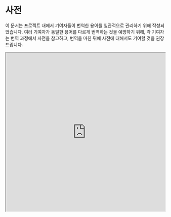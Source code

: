 # 사전

이 문서는 프로젝트 내에서 기여자들이 번역한 용어를 일관적으로 관리하기 위해 작성되었습니다. 여러 기여자가 동일한 용어를 다르게 번역하는 것을 예방하기 위해, 각 기여자는 번역 과정에서 사전을 참고하고, 번역을 마친 뒤에 사전에 대해서도 기여할 것을 권장드립니다.

<iframe width="100%" height="500px" src="https://docs.google.com/spreadsheets/d/e/2PACX-1vT9m_DznKH36zRxbhOtPRhOOWG9yXVUfCuq0CwMDr2gbSF2-BIKxEd8WJBmRMrv8n-XbqkSvmOKQltx/pubhtml?gid=0&amp;single=true&amp;widget=true&amp;headers=false"></iframe>